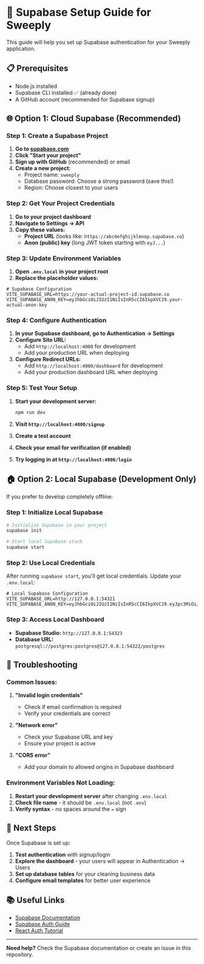 # 🚀 Supabase Setup Guide for Sweeply

This guide will help you set up Supabase authentication for your Sweeply application.

## 📋 Prerequisites

- Node.js installed
- Supabase CLI installed ✅ (already done)
- A GitHub account (recommended for Supabase signup)

## 🌐 Option 1: Cloud Supabase (Recommended)

### Step 1: Create a Supabase Project

1. **Go to [supabase.com](https://supabase.com)**
2. **Click "Start your project"**
3. **Sign up with GitHub** (recommended) or email
4. **Create a new project:**
   - Project name: `sweeply`
   - Database password: Choose a strong password (save this!)
   - Region: Choose closest to your users

### Step 2: Get Your Project Credentials

1. **Go to your project dashboard**
2. **Navigate to Settings → API**
3. **Copy these values:**
   - **Project URL** (looks like: `https://abcdefghijklmnop.supabase.co`)
   - **Anon (public) key** (long JWT token starting with `eyJ...`)

### Step 3: Update Environment Variables

1. **Open `.env.local` in your project root**
2. **Replace the placeholder values:**

```env
# Supabase Configuration
VITE_SUPABASE_URL=https://your-actual-project-id.supabase.co
VITE_SUPABASE_ANON_KEY=eyJhbGciOiJIUzI1NiIsInR5cCI6IkpXVCJ9.your-actual-anon-key
```

### Step 4: Configure Authentication

1. **In your Supabase dashboard, go to Authentication → Settings**
2. **Configure Site URL:**
   - Add `http://localhost:4000` for development
   - Add your production URL when deploying
3. **Configure Redirect URLs:**
   - Add `http://localhost:4000/dashboard` for development
   - Add your production dashboard URL when deploying

### Step 5: Test Your Setup

1. **Start your development server:**
   ```bash
   npm run dev
   ```

2. **Visit `http://localhost:4000/signup`**
3. **Create a test account**
4. **Check your email for verification (if enabled)**
5. **Try logging in at `http://localhost:4000/login`**

## 🏠 Option 2: Local Supabase (Development Only)

If you prefer to develop completely offline:

### Step 1: Initialize Local Supabase

```bash
# Initialize Supabase in your project
supabase init

# Start local Supabase stack
supabase start
```

### Step 2: Use Local Credentials

After running `supabase start`, you'll get local credentials. Update your `.env.local`:

```env
# Local Supabase Configuration
VITE_SUPABASE_URL=http://127.0.0.1:54321
VITE_SUPABASE_ANON_KEY=eyJhbGciOiJIUzI1NiIsInR5cCI6IkpXVCJ9.eyJpc3MiOiJzdXBhYmFzZS1kZW1vIiwicm9sZSI6ImFub24iLCJleHAiOjE5ODM4MTI5OTZ9.CRXP1A7WOeoJeXxjNni43kdQwgnWNReilDMblYTn_I0
```

### Step 3: Access Local Dashboard

- **Supabase Studio:** `http://127.0.0.1:54323`
- **Database URL:** `postgresql://postgres:postgres@127.0.0.1:54322/postgres`

## 🔧 Troubleshooting

### Common Issues:

1. **"Invalid login credentials"**
   - Check if email confirmation is required
   - Verify your credentials are correct

2. **"Network error"**
   - Check your Supabase URL and key
   - Ensure your project is active

3. **"CORS error"**
   - Add your domain to allowed origins in Supabase dashboard

### Environment Variables Not Loading:

1. **Restart your development server** after changing `.env.local`
2. **Check file name** - it should be `.env.local` (not `.env`)
3. **Verify syntax** - no spaces around the `=` sign

## 🎯 Next Steps

Once Supabase is set up:

1. **Test authentication** with signup/login
2. **Explore the dashboard** - your users will appear in Authentication → Users
3. **Set up database tables** for your cleaning business data
4. **Configure email templates** for better user experience

## 📚 Useful Links

- [Supabase Documentation](https://supabase.com/docs)
- [Supabase Auth Guide](https://supabase.com/docs/guides/auth)
- [React Auth Tutorial](https://supabase.com/docs/guides/getting-started/tutorials/with-react)

---

**Need help?** Check the Supabase documentation or create an issue in this repository. 